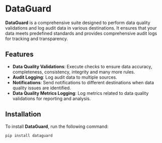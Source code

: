 # DataGuard

**DataGuard** is a comprehensive suite designed to perform data quality validations and log audit data in various destinations. It ensures that your data meets predefined standards and provides comprehensive audit logs for tracking and transparency.

## Features

- **Data Quality Validations**: Execute checks to ensure data accuracy, completeness, consistency, integrity and many more rules.
- **Audit Logging**: Log audit data to multiple sources.
- **Notifications**: Send notifications to different destinations when data quality issues are identified.
- **Data Quality Metrics Logging**: Log metrics related to data quality validations for reporting and analysis.

## Installation

To install **DataGuard**, run the following command:

```sh
pip install dataguard
